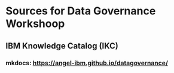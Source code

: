 # Sources for Data Governance Workshoop

## IBM Knowledge Catalog (IKC)

### mkdocs: <https://angel-ibm.github.io/datagovernance/>

